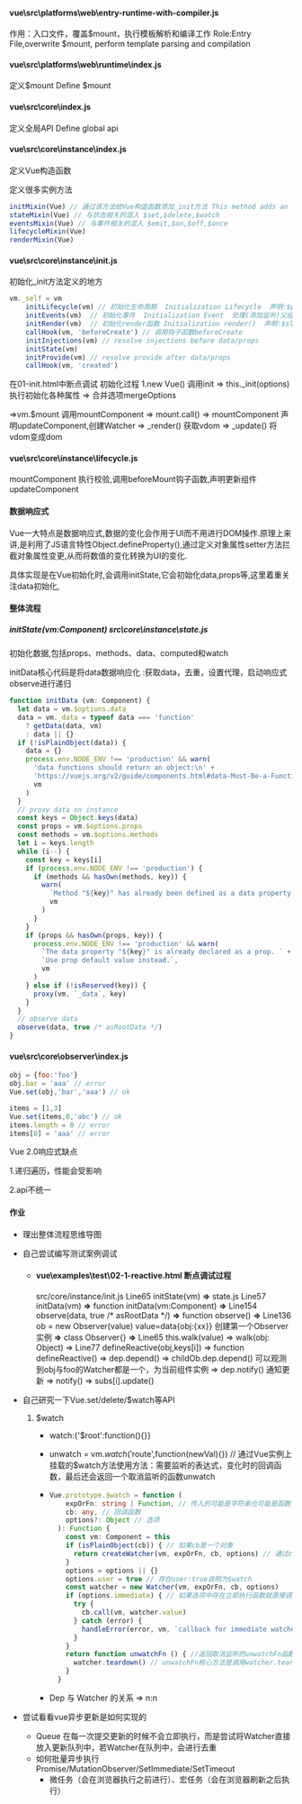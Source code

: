 #### vue\src\platforms\web\entry-runtime-with-compiler.js

作用：入口文件，覆盖$mount，执行模板解析和编译工作
Role:Entry File,overwrite $mount, perform template parsing and compilation

#### vue\src\platforms\web\runtime\index.js

定义$mount  Define $mount

#### vue\src\core\index.js

定义全局API  Define global api

#### vue\src\core\instance\index.js

定义Vue构造函数

定义很多实例方法

```js
initMixin(Vue) // 通过该方法给Vue构造函数添加_init方法 This method adds an _init method to the Vue constructor
stateMixin(Vue) // 与状态相关的混入 $set,$delete,$watch
eventsMixin(Vue) // 与事件相关的混入 $emit,$on,$off,$once
lifecycleMixin(Vue)
renderMixin(Vue)
```



#### vue\src\core\instance\init.js

初始化_init方法定义的地方

```javascript
vm._self = vm
    initLifecycle(vm) // 初始化生命周期  Initialization Lifecycle  声明:$parent,$root,$children,$refs  Statement:$parent,$root,$children,$refs
    initEvents(vm)	// 初始化事件  Initialization Event  处理(添加监听)父组件传入事件和回调
    initRender(vm)  // 初始化render函数 Initialization render()  声明:$slots,$createElement()即render函数中的h
    callHook(vm, 'beforeCreate') // 调用钩子函数beforeCreate
    initInjections(vm) // resolve injections before data/props
    initState(vm)
    initProvide(vm) // resolve provide after data/props
    callHook(vm, 'created')
```

在01-init.html中断点调试
初始化过程
1.new Vue() 调用init => this._init(options)执行初始化各种属性 =>  合并选项mergeOptions

 =>vm.$mount 调用mountComponent =>  mount.call() => mountComponent 声明updateComponent,创建Watcher => _render() 获取vdom  => _update() 将vdom变成dom

 

#### vue\src\core\instance\lifecycle.js

mountComponent 执行校验,调用beforeMount钩子函数,声明更新组件updateComponent



#### 数据响应式

Vue一大特点是数据响应式,数据的变化会作用于UI而不用进行DOM操作.原理上来讲,是利用了JS语言特性Object.defineProperty(),通过定义对象属性setter方法拦截对象属性变更,从而将数值的变化转换为UI的变化.

具体实现是在Vue初始化时,会调用initState,它会初始化data,props等,这里着重关注data初始化,



#### 整体流程

##### initState(vm:Component) src\core\instance\state.js

初始化数据,包括props、methods、data、computed和watch



initData核心代码是将data数据响应化 :获取data，去重，设置代理，启动响应式observe进行递归

```js
function initData (vm: Component) {
  let data = vm.$options.data
  data = vm._data = typeof data === 'function'
    ? getData(data, vm)
    : data || {}
  if (!isPlainObject(data)) {
    data = {}
    process.env.NODE_ENV !== 'production' && warn(
      'data functions should return an object:\n' +
      'https://vuejs.org/v2/guide/components.html#data-Must-Be-a-Function',
      vm
    )
  }
  // proxy data on instance
  const keys = Object.keys(data)
  const props = vm.$options.props
  const methods = vm.$options.methods
  let i = keys.length
  while (i--) {
    const key = keys[i]
    if (process.env.NODE_ENV !== 'production') {
      if (methods && hasOwn(methods, key)) {
        warn(
          `Method "${key}" has already been defined as a data property.`,
          vm
        )
      }
    }
    if (props && hasOwn(props, key)) {
      process.env.NODE_ENV !== 'production' && warn(
        `The data property "${key}" is already declared as a prop. ` +
        `Use prop default value instead.`,
        vm
      )
    } else if (!isReserved(key)) {
      proxy(vm, `_data`, key)
    }
  }
  // observe data
  observe(data, true /* asRootData */)
}
```



#### vue\src\core\observer\index.js



```js
obj = {foo:'foo'}
obj.bar = 'aaa' // error
Vue.set(obj,'bar','aaa') // ok

items = [1,3]
Vue.set(items,0,'abc') // ok
items.length = 0 // error
items[0] = 'aaa' // error
```



Vue 2.0响应式缺点

1.递归遍历，性能会受影响

2.api不统一





#### 作业

- 理出整体流程思维导图

- 自己尝试编写测试案例调试

  - #### vue\examples\test\02-1-reactive.html  断点调试过程

    src/core/instance/init.js Line65 initState(vm) **=>** state.js Line57 initData(vm) **=>** function initData(vm:Component) **=>** Line154 observe(data, true /* asRootData */) **=>** function observe() **=>** Line136 ob = new Observer(value) value=data{obj:{xx}} 创建第一个Observer实例 **=>** class Observer{} **=>** Line65 this.walk(value) => walk(obj: Object) => Line77 defineReactive(obj,keys[i]) => function defineReactive() =>  dep.depend() => childOb.dep.depend() 可以观测到obj与foo的Watcher都是一个，为当前组件实例 => dep.notify() 通知更新 => notify() => subs[i].update()

- 自己研究一下Vue.set/delete/$watch等API

  1. $watch

     - watch:{'$root':function(){}}

     - unwatch = vm.$watch('$route',function(newVal){})  // 通过Vue实例上挂载的$watch方法使用方法：需要监听的表达式，变化时的回调函数，最后还会返回一个取消监听的函数unwatch

     - ```ts
       Vue.prototype.$watch = function (
           expOrFn: string | Function, // 传入的可能是字符串也可能是函数
           cb: any, // 回调函数
           options?: Object // 选项
         ): Function {
           const vm: Component = this
           if (isPlainObject(cb)) { // 如果cb是一个对象
             return createWatcher(vm, expOrFn, cb, options) // 通过createWatcher，创建Watcher
           }
           options = options || {}
           options.user = true // 存在user:true说明为$watch
           const watcher = new Watcher(vm, expOrFn, cb, options) 
           if (options.immediate) { // 如果选项中存在立即执行函数就直接调用watcher，否则值发生变化才调用
             try {
               cb.call(vm, watcher.value)
             } catch (error) {
               handleError(error, vm, `callback for immediate watcher "${watcher.expression}"`)
             }
           }
           return function unwatchFn () { //返回取消监听的unwatchFn函数
             watcher.teardown() // unwatchFn核心方法是调用watcher.teardown()
           }
         }
       ```

     - Dep 与 Watcher 的关系 => n:n

- 尝试看看vue异步更新是如何实现的

  - Queue 在每一次提交更新的时候不会立即执行，而是尝试将Watcher直接放入更新队列中，若Watcher在队列中，会进行去重
  - 如何批量异步执行 Promise/MutationObserver/SetImmediate/SetTimeout
    - 微任务（会在浏览器执行之前进行）、宏任务（会在浏览器刷新之后执行）